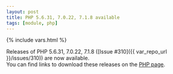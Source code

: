 ```yaml
---
layout: post
title: PHP 5.6.31, 7.0.22, 7.1.8 available
tags: [module, php]
---
```

{% include vars.html %}

Releases of PHP 5.6.31, 7.0.22, 7.1.8 ([Issue #310]({{ var_repo_url }}/issues/310)) are now available.<br />
You can find links to download these releases on the [PHP page](/modules/php).